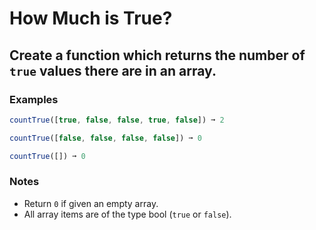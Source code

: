 # How Much is True?

## Create a function which returns the number of `true` values there are in an array.

### Examples
```js
countTrue([true, false, false, true, false]) ➞ 2

countTrue([false, false, false, false]) ➞ 0

countTrue([]) ➞ 0
```

### Notes
- Return `0` if given an empty array.
- All array items are of the type bool (`true` or `false`).
